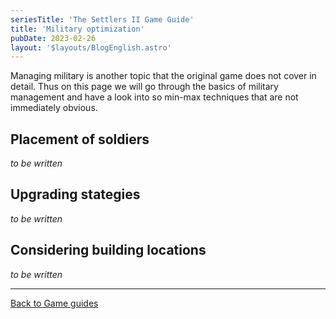 ```yaml
---
seriesTitle: 'The Settlers II Game Guide'
title: 'Military optimization'
pubDate: 2023-02-26
layout: '$layouts/BlogEnglish.astro'
---
```


Managing military is another topic that the original game does not cover in detail. Thus on this page we will go through the basics of military management and have a look into so min-max techniques that are not immediately obvious.

## Placement of soldiers

*to be written*

## Upgrading stategies

*to be written*

## Considering building locations

*to be written*

---

<!--
**Next page:** [Ships & harbor information](/guides/ships)
-->

[Back to Game guides](/guides)
